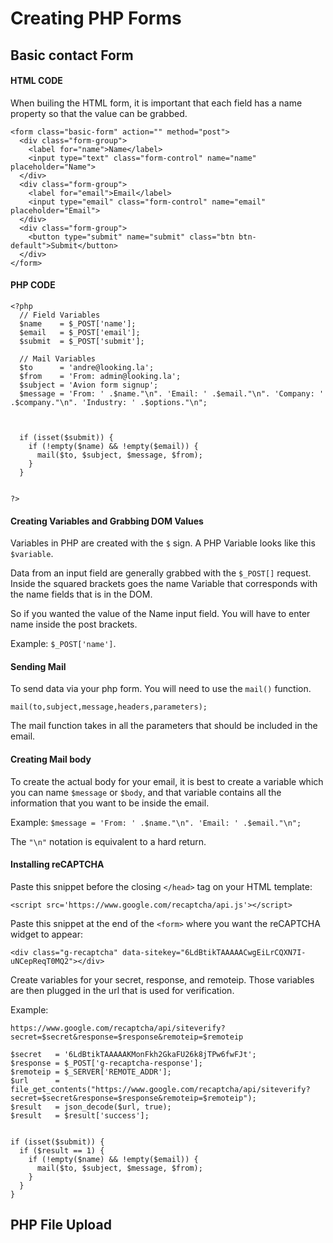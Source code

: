 # Creating PHP Forms

## Basic contact Form
#### HTML CODE


When builing the HTML form, it is important that each field has a name property so that the value can be grabbed.

```
<form class="basic-form" action="" method="post">
  <div class="form-group">
    <label for="name">Name</label>
    <input type="text" class="form-control" name="name" placeholder="Name">
  </div>
  <div class="form-group">
    <label for="email">Email</label>
    <input type="email" class="form-control" name="email" placeholder="Email">
  </div>
  <div class="form-group">
    <button type="submit" name="submit" class="btn btn-default">Submit</button>
  </div>
</form>
```

#### PHP CODE

```
<?php
  // Field Variables
  $name    = $_POST['name'];
  $email   = $_POST['email'];
  $submit  = $_POST['submit'];

  // Mail Variables
  $to      = 'andre@looking.la';
  $from    = 'From: admin@looking.la';
  $subject = 'Avion form signup';
  $message = 'From: ' .$name."\n". 'Email: ' .$email."\n". 'Company: ' .$company."\n". 'Industry: ' .$options."\n";



  if (isset($submit)) {
    if (!empty($name) && !empty($email)) {
      mail($to, $subject, $message, $from);
    }
  }


?>
```
#### Creating Variables and Grabbing DOM Values
Variables in PHP are created with the `$` sign.
A PHP Variable looks like this `$variable`.

Data from an input field are generally grabbed with the `$_POST[]` request. Inside the squared brackets goes the name Variable that corresponds with the name fields that is in the DOM.

So if you wanted the value of the Name input field. You will have to enter name inside the post brackets.

Example: `$_POST['name']`.

#### Sending Mail

To send data via your php form. You will need to use the `mail()` function.

```
mail(to,subject,message,headers,parameters);
```

The mail function takes in all the parameters that should be included in the email.

#### Creating Mail body

To create the actual body for your email, it is best to create a variable which you can name `$message` or `$body`, and that variable contains all the information that you want to be inside the email.

Example: `$message = 'From: ' .$name."\n". 'Email: ' .$email."\n";`

The `"\n"` notation is equivalent to a hard return.

#### Installing reCAPTCHA

Paste this snippet before the closing `</head>` tag on your HTML template:

```
<script src='https://www.google.com/recaptcha/api.js'></script>
```

Paste this snippet at the end of the `<form>` where you want the reCAPTCHA widget to appear:
```
<div class="g-recaptcha" data-sitekey="6LdBtikTAAAAACwgEiLrCQXN7I-uNCepReqT0MQ2"></div>
```

Create variables for your secret, response, and remoteip. Those variables are then plugged in the url that is used for verification.

Example:

```
https://www.google.com/recaptcha/api/siteverify?secret=$secret&response=$response&remoteip=$remoteip
```


```
$secret   = '6LdBtikTAAAAAKMonFkh2GkaFU26k8jTPw6fwFJt';
$response = $_POST['g-recaptcha-response'];
$remoteip = $_SERVER['REMOTE_ADDR'];
$url      = file_get_contents("https://www.google.com/recaptcha/api/siteverify?secret=$secret&response=$response&remoteip=$remoteip");
$result   = json_decode($url, true);
$result   = $result['success'];


if (isset($submit)) {
  if ($result == 1) {
    if (!empty($name) && !empty($email)) {
      mail($to, $subject, $message, $from);
    }
  }
}
```

## PHP File Upload
